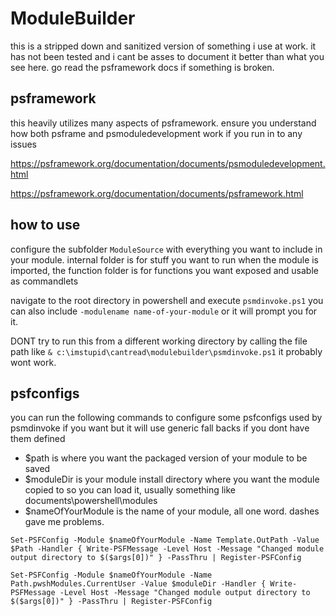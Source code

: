 # ModuleBuilder

this is a stripped down and sanitized version of something i use at work. it has not been tested and i cant be asses to document it better than what you see here. go read the psframework docs if something is broken.

## psframework
this heavily utilizes many aspects of psframework. ensure you understand how both psframe and psmoduledevelopment work if you run in to any issues

<https://psframework.org/documentation/documents/psmoduledevelopment.html>

<https://psframework.org/documentation/documents/psframework.html>

## how to use
configure the subfolder `ModuleSource` with everything you want to include in your module. internal folder is for stuff you want to run when the module is imported, the function folder is for functions you want exposed and usable as commandlets

navigate to the root directory in powershell and execute `psmdinvoke.ps1` you can also include `-modulename name-of-your-module` or it will prompt you for it. 

DONT try to run this from a different working directory by calling the file path like `& c:\imstupid\cantread\modulebuilder\psmdinvoke.ps1` it probably wont work.

## psfconfigs
you can run the following commands to configure some psfconfigs used by psmdinvoke if you want but it will use generic fall backs if you dont have them defined
- $path is where you want the packaged version of your module to be saved
- $moduleDir is your module install directory where you want the module copied to so you can load it, usually something like documents\powershell\modules
- $nameOfYourModule is the name of your module, all one word. dashes gave me problems.
 
`Set-PSFConfig -Module $nameOfYourModule -Name Template.OutPath -Value $Path -Handler { Write-PSFMessage -Level Host -Message "Changed module output directory to $($args[0])" } -PassThru | Register-PSFConfig`

`Set-PSFConfig -Module $nameOfYourModule -Name Path.pwshModules.CurrentUser -Value $moduleDir -Handler { Write-PSFMessage -Level Host -Message "Changed module output directory to $($args[0])" } -PassThru | Register-PSFConfig`



